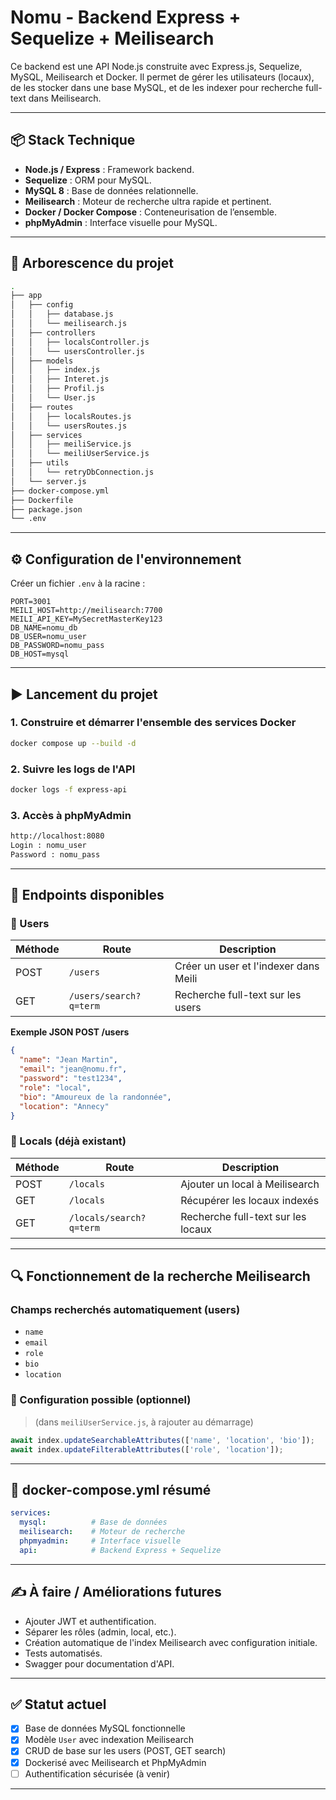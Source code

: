 # Nomu - Backend Express + Sequelize + Meilisearch

Ce backend est une API Node.js construite avec Express.js, Sequelize, MySQL, Meilisearch et Docker.
Il permet de gérer les utilisateurs (locaux), de les stocker dans une base MySQL, et de les indexer pour recherche full-text dans Meilisearch.

---

## 📦 Stack Technique

* **Node.js / Express** : Framework backend.
* **Sequelize** : ORM pour MySQL.
* **MySQL 8** : Base de données relationnelle.
* **Meilisearch** : Moteur de recherche ultra rapide et pertinent.
* **Docker / Docker Compose** : Conteneurisation de l’ensemble.
* **phpMyAdmin** : Interface visuelle pour MySQL.

---

## 📁 Arborescence du projet

```bash
.
├── app
│   ├── config
│   │   ├── database.js
│   │   └── meilisearch.js
│   ├── controllers
│   │   ├── localsController.js
│   │   └── usersController.js
│   ├── models
│   │   ├── index.js
│   │   ├── Interet.js
│   │   ├── Profil.js
│   │   └── User.js
│   ├── routes
│   │   ├── localsRoutes.js
│   │   └── usersRoutes.js
│   ├── services
│   │   ├── meiliService.js
│   │   └── meiliUserService.js
│   ├── utils
│   │   └── retryDbConnection.js
│   └── server.js
├── docker-compose.yml
├── Dockerfile
├── package.json
└── .env
```

---

## ⚙️ Configuration de l'environnement

Créer un fichier `.env` à la racine :

```env
PORT=3001
MEILI_HOST=http://meilisearch:7700
MEILI_API_KEY=MySecretMasterKey123
DB_NAME=nomu_db
DB_USER=nomu_user
DB_PASSWORD=nomu_pass
DB_HOST=mysql
```

---

## ▶️ Lancement du projet

### 1. Construire et démarrer l'ensemble des services Docker

```bash
docker compose up --build -d
```

### 2. Suivre les logs de l'API

```bash
docker logs -f express-api
```

### 3. Accès à phpMyAdmin

```txt
http://localhost:8080
Login : nomu_user
Password : nomu_pass
```

---

## 🔗 Endpoints disponibles

### 🔸 Users

| Méthode | Route                  | Description                           |
| ------- | ---------------------- | ------------------------------------- |
| POST    | `/users`               | Créer un user et l'indexer dans Meili |
| GET     | `/users/search?q=term` | Recherche full-text sur les users     |

**Exemple JSON POST /users**

```json
{
  "name": "Jean Martin",
  "email": "jean@nomu.fr",
  "password": "test1234",
  "role": "local",
  "bio": "Amoureux de la randonnée",
  "location": "Annecy"
}
```

### 🔸 Locals (déjà existant)

| Méthode | Route                   | Description                        |
| ------- | ----------------------- | ---------------------------------- |
| POST    | `/locals`               | Ajouter un local à Meilisearch     |
| GET     | `/locals`               | Récupérer les locaux indexés       |
| GET     | `/locals/search?q=term` | Recherche full-text sur les locaux |

---

## 🔍 Fonctionnement de la recherche Meilisearch

### Champs recherchés automatiquement (users)

* `name`
* `email`
* `role`
* `bio`
* `location`

### 🔧 Configuration possible (optionnel)

> (dans `meiliUserService.js`, à rajouter au démarrage)

```js
await index.updateSearchableAttributes(['name', 'location', 'bio']);
await index.updateFilterableAttributes(['role', 'location']);
```

---

## 🐳 docker-compose.yml résumé

```yaml
services:
  mysql:          # Base de données
  meilisearch:    # Moteur de recherche
  phpmyadmin:     # Interface visuelle
  api:            # Backend Express + Sequelize
```

---

## ✍️ À faire / Améliorations futures

* Ajouter JWT et authentification.
* Séparer les rôles (admin, local, etc.).
* Création automatique de l'index Meilisearch avec configuration initiale.
* Tests automatisés.
* Swagger pour documentation d'API.

---

## ✅ Statut actuel

* [x] Base de données MySQL fonctionnelle
* [x] Modèle `User` avec indexation Meilisearch
* [x] CRUD de base sur les users (POST, GET search)
* [x] Dockerisé avec Meilisearch et PhpMyAdmin
* [ ] Authentification sécurisée (à venir)

---

